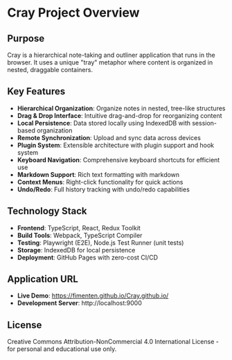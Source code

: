 # Cray Project Overview

## Purpose
Cray is a hierarchical note-taking and outliner application that runs in the browser. It uses a unique "tray" metaphor where content is organized in nested, draggable containers.

## Key Features
- **Hierarchical Organization**: Organize notes in nested, tree-like structures
- **Drag & Drop Interface**: Intuitive drag-and-drop for reorganizing content
- **Local Persistence**: Data stored locally using IndexedDB with session-based organization
- **Remote Synchronization**: Upload and sync data across devices
- **Plugin System**: Extensible architecture with plugin support and hook system
- **Keyboard Navigation**: Comprehensive keyboard shortcuts for efficient use
- **Markdown Support**: Rich text formatting with markdown
- **Context Menus**: Right-click functionality for quick actions
- **Undo/Redo**: Full history tracking with undo/redo capabilities

## Technology Stack
- **Frontend**: TypeScript, React, Redux Toolkit
- **Build Tools**: Webpack, TypeScript Compiler
- **Testing**: Playwright (E2E), Node.js Test Runner (unit tests)
- **Storage**: IndexedDB for local persistence
- **Deployment**: GitHub Pages with zero-cost CI/CD

## Application URL
- **Live Demo**: https://fimenten.github.io/Cray.github.io/
- **Development Server**: http://localhost:9000

## License
Creative Commons Attribution-NonCommercial 4.0 International License - for personal and educational use only.